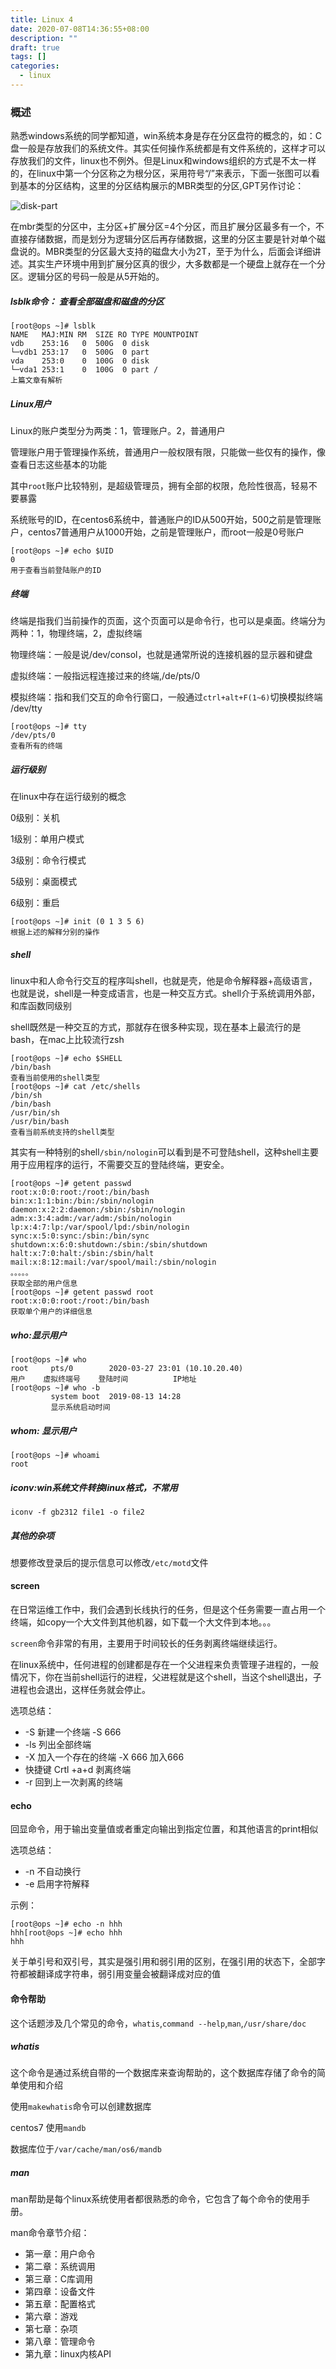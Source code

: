 ```yaml
---
title: Linux 4
date: 2020-07-08T14:36:55+08:00
description: ""
draft: true
tags: []
categories:
  - linux
---
```


### 概述

熟悉windows系统的同学都知道，win系统本身是存在分区盘符的概念的，如：C盘一般是存放我们的系统文件。其实任何操作系统都是有文件系统的，这样才可以存放我们的文件，linux也不例外。但是Linux和windows组织的方式是不太一样的，在linux中第一个分区称之为根分区，采用符号“/”来表示，下面一张图可以看到基本的分区结构，这里的分区结构展示的MBR类型的分区,GPT另作讨论：

![disk-part](http://cdn.oyfacc.cn/linux-diskpart.jpg)

在mbr类型的分区中，主分区+扩展分区=4个分区，而且扩展分区最多有一个，不直接存储数据，而是划分为逻辑分区后再存储数据，这里的分区主要是针对单个磁盘说的。MBR类型的分区最大支持的磁盘大小为2T，至于为什么，后面会详细讲述。其实生产环境中用到扩展分区真的很少，大多数都是一个硬盘上就存在一个分区。逻辑分区的号码一般是从5开始的。

##### lsblk命令： 查看全部磁盘和磁盘的分区

```shell
[root@ops ~]# lsblk
NAME   MAJ:MIN RM  SIZE RO TYPE MOUNTPOINT
vdb    253:16   0  500G  0 disk 
└─vdb1 253:17   0  500G  0 part 
vda    253:0    0  100G  0 disk 
└─vda1 253:1    0  100G  0 part /
上篇文章有解析
```

##### Linux用户

Linux的账户类型分为两类：1，管理账户。2，普通用户

管理账户用于管理操作系统，普通用户一般权限有限，只能做一些仅有的操作，像查看日志这些基本的功能

其中`root`账户比较特别，是超级管理员，拥有全部的权限，危险性很高，轻易不要暴露

系统账号的ID，在centos6系统中，普通账户的ID从500开始，500之前是管理账户，centos7普通用户从1000开始，之前是管理账户，而root一般是0号账户

```shell
[root@ops ~]# echo $UID
0
用于查看当前登陆账户的ID
```

##### 终端

终端是指我们当前操作的页面，这个页面可以是命令行，也可以是桌面。终端分为两种：1，物理终端，2，虚拟终端

物理终端：一般是说/dev/consol，也就是通常所说的连接机器的显示器和键盘

虚拟终端：一般指远程连接过来的终端,/de/pts/0

模拟终端：指和我们交互的命令行窗口，一般通过`ctrl+alt+F(1~6)`切换模拟终端 /dev/tty

```linux
[root@ops ~]# tty
/dev/pts/0
查看所有的终端
```

##### 运行级别

在linux中存在运行级别的概念

0级别：关机

1级别：单用户模式

3级别：命令行模式

5级别：桌面模式

6级别：重启

```shell
[root@ops ~]# init (0 1 3 5 6)
根据上述的解释分别的操作
```

##### shell

linux中和人命令行交互的程序叫shell，也就是壳，他是命令解释器+高级语言，也就是说，shell是一种变成语言，也是一种交互方式。shell介于系统调用外部，和库函数同级别

shell既然是一种交互的方式，那就存在很多种实现，现在基本上最流行的是bash，在mac上比较流行zsh

```shell
[root@ops ~]# echo $SHELL
/bin/bash
查看当前使用的shell类型
[root@ops ~]# cat /etc/shells 
/bin/sh
/bin/bash
/usr/bin/sh
/usr/bin/bash
查看当前系统支持的shell类型
```

其实有一种特别的shell`/sbin/nologin`可以看到是不可登陆shell，这种shell主要用于应用程序的运行，不需要交互的登陆终端，更安全。

```shell
[root@ops ~]# getent passwd
root:x:0:0:root:/root:/bin/bash
bin:x:1:1:bin:/bin:/sbin/nologin
daemon:x:2:2:daemon:/sbin:/sbin/nologin
adm:x:3:4:adm:/var/adm:/sbin/nologin
lp:x:4:7:lp:/var/spool/lpd:/sbin/nologin
sync:x:5:0:sync:/sbin:/bin/sync
shutdown:x:6:0:shutdown:/sbin:/sbin/shutdown
halt:x:7:0:halt:/sbin:/sbin/halt
mail:x:8:12:mail:/var/spool/mail:/sbin/nologin
。。。。。
获取全部的用户信息
[root@ops ~]# getent passwd root
root:x:0:0:root:/root:/bin/bash
获取单个用户的详细信息
```

##### who:显示用户

```shell
[root@ops ~]# who
root     pts/0        2020-03-27 23:01 (10.10.20.40)
用户    虚拟终端号    登陆时间          IP地址
[root@ops ~]# who -b
         system boot  2019-08-13 14:28
         显示系统启动时间
```

##### whom: 显示用户

```shell
[root@ops ~]# whoami
root
```

##### iconv:win系统文件转换linux格式，不常用

````shell
iconv -f gb2312 file1 -o file2
````

##### 其他的杂项

想要修改登录后的提示信息可以修改`/etc/motd`文件




#### screen

在日常运维工作中，我们会遇到长线执行的任务，但是这个任务需要一直占用一个终端，如copy一个大文件到其他机器，如下载一个大文件到本地。。。

`screen`命令非常的有用，主要用于时间较长的任务剥离终端继续运行。

在linux系统中，任何进程的创建都是存在一个父进程来负责管理子进程的，一般情况下，你在当前shell运行的进程，父进程就是这个shell，当这个shell退出，子进程也会退出，这样任务就会停止。

选项总结：

- -S 新建一个终端 -S 666
- -ls 列出全部终端
- -X 加入一个存在的终端 -X 666 加入666
- 快捷键 Crtl +a+d 剥离终端
- -r 回到上一次剥离的终端

#### echo

回显命令，用于输出变量值或者重定向输出到指定位置，和其他语言的print相似

选项总结：

- -n 不自动换行
- -e 启用字符解释

示例：

```shell
[root@ops ~]# echo -n hhh
hhh[root@ops ~]# echo hhh   
hhh
```

关于单引号和双引号，其实是强引用和弱引用的区别，在强引用的状态下，全部字符都被翻译成字符串，弱引用变量会被翻译成对应的值

#### 命令帮助

这个话题涉及几个常见的命令，`whatis`,`command --help`,`man`,`/usr/share/doc`

##### whatis

这个命令是通过系统自带的一个数据库来查询帮助的，这个数据库存储了命令的简单使用和介绍

使用`makewhatis`命令可以创建数据库

centos7 使用`mandb`

数据库位于`/var/cache/man/os6/mandb`

##### man

man帮助是每个linux系统使用者都很熟悉的命令，它包含了每个命令的使用手册。

man命令章节介绍：

- 第一章：用户命令
- 第二章：系统调用
- 第三章：C库调用
- 第四章：设备文件
- 第五章：配置格式
- 第六章：游戏
- 第七章：杂项
- 第八章：管理命令
- 第九章：linux内核API

